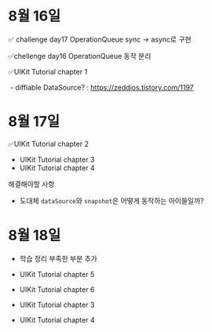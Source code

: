 # 8월 16일

✅ challenge day17 OperationQueue sync -> async로 구현

✅chellenge day16 OperationQueue 동작 분리

✅UIKit Tutorial chapter 1

​		- diffiable DataSource? : https://zeddios.tistory.com/1197

# 8월 17일

✅UIKit Tutorial chapter 2

- UIKit Tutorial chapter 3
- UIKit Tutorial chapter 4

해결해야할 사항

- 도대체 `dataSource`와 `snapshot`은 어떻게 동작하는 아이들일까?

# 8월 18일

- 학습 정리 부족한 부분 추가
- UIKit Tutorial chapter 5
- UIKit Tutorial chapter 6

- UIKit Tutorial chapter 3
- UIKit Tutorial chapter 4
